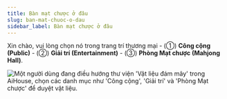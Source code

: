 ```yaml
---
title: Bàn mạt chược ở đâu
slug: ban-mat-chuoc-o-dau
sidebar_label: Bàn mạt chược ở đâu
---
```


Xin chào, vui lòng chọn nó trong trang trí thương mại - (①) **Công cộng (Public)** - (②) **Giải trí (Entertainment)** - (③) **Phòng Mạt chược (Mahjong Hall)**.

![Một người dùng đang điều hướng thư viện 'Vật liệu đám mây' trong AiHouse, chọn các danh mục như 'Công cộng', 'Giải trí' và 'Phòng Mạt chược' để duyệt vật liệu.](https://storage.googleapis.com/jegavn_kb/images/2f20216e-5ae7-433e-ac93-fbceb41b0ab2.png)
